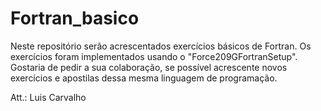 # Fortran_basico

Neste repositório serão acrescentados exercícios básicos de Fortran.
Os exercícios foram implementados usando o "Force209GFortranSetup".
Gostaria de pedir a sua colaboração, se possível acrescente novos exercícios e apostilas dessa mesma linguagem de programação.

Att.: Luis Carvalho
